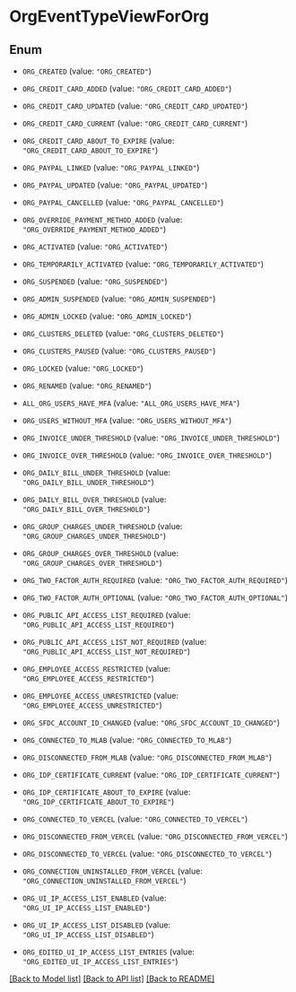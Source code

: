 # OrgEventTypeViewForOrg

## Enum


* `ORG_CREATED` (value: `"ORG_CREATED"`)

* `ORG_CREDIT_CARD_ADDED` (value: `"ORG_CREDIT_CARD_ADDED"`)

* `ORG_CREDIT_CARD_UPDATED` (value: `"ORG_CREDIT_CARD_UPDATED"`)

* `ORG_CREDIT_CARD_CURRENT` (value: `"ORG_CREDIT_CARD_CURRENT"`)

* `ORG_CREDIT_CARD_ABOUT_TO_EXPIRE` (value: `"ORG_CREDIT_CARD_ABOUT_TO_EXPIRE"`)

* `ORG_PAYPAL_LINKED` (value: `"ORG_PAYPAL_LINKED"`)

* `ORG_PAYPAL_UPDATED` (value: `"ORG_PAYPAL_UPDATED"`)

* `ORG_PAYPAL_CANCELLED` (value: `"ORG_PAYPAL_CANCELLED"`)

* `ORG_OVERRIDE_PAYMENT_METHOD_ADDED` (value: `"ORG_OVERRIDE_PAYMENT_METHOD_ADDED"`)

* `ORG_ACTIVATED` (value: `"ORG_ACTIVATED"`)

* `ORG_TEMPORARILY_ACTIVATED` (value: `"ORG_TEMPORARILY_ACTIVATED"`)

* `ORG_SUSPENDED` (value: `"ORG_SUSPENDED"`)

* `ORG_ADMIN_SUSPENDED` (value: `"ORG_ADMIN_SUSPENDED"`)

* `ORG_ADMIN_LOCKED` (value: `"ORG_ADMIN_LOCKED"`)

* `ORG_CLUSTERS_DELETED` (value: `"ORG_CLUSTERS_DELETED"`)

* `ORG_CLUSTERS_PAUSED` (value: `"ORG_CLUSTERS_PAUSED"`)

* `ORG_LOCKED` (value: `"ORG_LOCKED"`)

* `ORG_RENAMED` (value: `"ORG_RENAMED"`)

* `ALL_ORG_USERS_HAVE_MFA` (value: `"ALL_ORG_USERS_HAVE_MFA"`)

* `ORG_USERS_WITHOUT_MFA` (value: `"ORG_USERS_WITHOUT_MFA"`)

* `ORG_INVOICE_UNDER_THRESHOLD` (value: `"ORG_INVOICE_UNDER_THRESHOLD"`)

* `ORG_INVOICE_OVER_THRESHOLD` (value: `"ORG_INVOICE_OVER_THRESHOLD"`)

* `ORG_DAILY_BILL_UNDER_THRESHOLD` (value: `"ORG_DAILY_BILL_UNDER_THRESHOLD"`)

* `ORG_DAILY_BILL_OVER_THRESHOLD` (value: `"ORG_DAILY_BILL_OVER_THRESHOLD"`)

* `ORG_GROUP_CHARGES_UNDER_THRESHOLD` (value: `"ORG_GROUP_CHARGES_UNDER_THRESHOLD"`)

* `ORG_GROUP_CHARGES_OVER_THRESHOLD` (value: `"ORG_GROUP_CHARGES_OVER_THRESHOLD"`)

* `ORG_TWO_FACTOR_AUTH_REQUIRED` (value: `"ORG_TWO_FACTOR_AUTH_REQUIRED"`)

* `ORG_TWO_FACTOR_AUTH_OPTIONAL` (value: `"ORG_TWO_FACTOR_AUTH_OPTIONAL"`)

* `ORG_PUBLIC_API_ACCESS_LIST_REQUIRED` (value: `"ORG_PUBLIC_API_ACCESS_LIST_REQUIRED"`)

* `ORG_PUBLIC_API_ACCESS_LIST_NOT_REQUIRED` (value: `"ORG_PUBLIC_API_ACCESS_LIST_NOT_REQUIRED"`)

* `ORG_EMPLOYEE_ACCESS_RESTRICTED` (value: `"ORG_EMPLOYEE_ACCESS_RESTRICTED"`)

* `ORG_EMPLOYEE_ACCESS_UNRESTRICTED` (value: `"ORG_EMPLOYEE_ACCESS_UNRESTRICTED"`)

* `ORG_SFDC_ACCOUNT_ID_CHANGED` (value: `"ORG_SFDC_ACCOUNT_ID_CHANGED"`)

* `ORG_CONNECTED_TO_MLAB` (value: `"ORG_CONNECTED_TO_MLAB"`)

* `ORG_DISCONNECTED_FROM_MLAB` (value: `"ORG_DISCONNECTED_FROM_MLAB"`)

* `ORG_IDP_CERTIFICATE_CURRENT` (value: `"ORG_IDP_CERTIFICATE_CURRENT"`)

* `ORG_IDP_CERTIFICATE_ABOUT_TO_EXPIRE` (value: `"ORG_IDP_CERTIFICATE_ABOUT_TO_EXPIRE"`)

* `ORG_CONNECTED_TO_VERCEL` (value: `"ORG_CONNECTED_TO_VERCEL"`)

* `ORG_DISCONNECTED_FROM_VERCEL` (value: `"ORG_DISCONNECTED_FROM_VERCEL"`)

* `ORG_DISCONNECTED_TO_VERCEL` (value: `"ORG_DISCONNECTED_TO_VERCEL"`)

* `ORG_CONNECTION_UNINSTALLED_FROM_VERCEL` (value: `"ORG_CONNECTION_UNINSTALLED_FROM_VERCEL"`)

* `ORG_UI_IP_ACCESS_LIST_ENABLED` (value: `"ORG_UI_IP_ACCESS_LIST_ENABLED"`)

* `ORG_UI_IP_ACCESS_LIST_DISABLED` (value: `"ORG_UI_IP_ACCESS_LIST_DISABLED"`)

* `ORG_EDITED_UI_IP_ACCESS_LIST_ENTRIES` (value: `"ORG_EDITED_UI_IP_ACCESS_LIST_ENTRIES"`)


[[Back to Model list]](../README.md#documentation-for-models) [[Back to API list]](../README.md#documentation-for-api-endpoints) [[Back to README]](../README.md)


